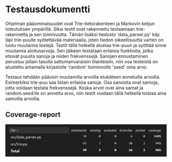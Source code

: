 # Testausdokumentti

Ohjelman pääominaisuudet ovat Trie-tietorakenteen ja Markovin ketjun toteutuksen ympärillä. Siksi testit ovat rakennettu testaamaan trie-rakennetta ja sen toimivuutta. Tämän lisäksi tiedosto 'data_parser.py' käy läpi trie-puulle syötettävää materiaalia, joten tiedon oikeellisuutta varten on luotu muutamia testejä. Testit tällä hetkellä alustaa trie-puun ja syöttää sinne muutamia aloitusarvoja. Sen jälkeen testataan erilaisia funktioita, jotka etsivät puusta sanoja ja niiden frekvenssejä. Sanojen ennustaminen perustuu jollain tasolla sattumanvaraisiin tilanteisiin, niin osa testeistä on alustettu antamalla kirjastolle 'random' toiminnolle 'seed' oma arvo.  

Testaus tehdään pääosin muutamilla arvoilla etukäteen annetuilla arvoilla. Esimerkiksi trie-puu saa listan erilaisia sanoja. Osa sanoista ovat samoja, jotta voidaan testata frekvenssejä. Koska arvot ovat aina samat ja random.seed:lle on annettu arvo, niin testit voidaan tällä hetkellä toistaa aina samoilla arvoilla. 

## Coverage-report

![alt text](pics/coverage19092025.PNG "Test coverage")

